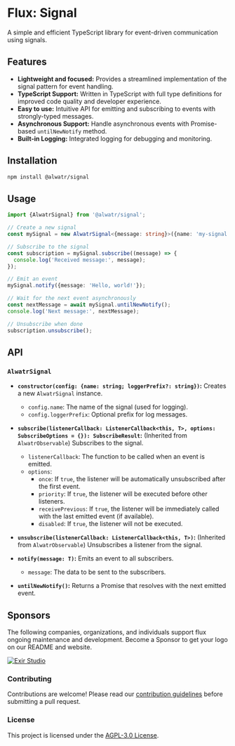 # Flux: Signal

A simple and efficient TypeScript library for event-driven communication using signals.

## Features

* **Lightweight and focused:**  Provides a streamlined implementation of the signal pattern for event handling.
* **TypeScript Support:**  Written in TypeScript with full type definitions for improved code quality and developer experience.
* **Easy to use:**  Intuitive API for emitting and subscribing to events with strongly-typed messages.
* **Asynchronous Support:**  Handle asynchronous events with Promise-based `untilNewNotify` method.
* **Built-in Logging:**  Integrated logging for debugging and monitoring.

## Installation

```bash
npm install @alwatr/signal
```

## Usage

```typescript
import {AlwatrSignal} from '@alwatr/signal';

// Create a new signal
const mySignal = new AlwatrSignal<{message: string}>({name: 'my-signal'});

// Subscribe to the signal
const subscription = mySignal.subscribe((message) => {
  console.log('Received message:', message);
});

// Emit an event
mySignal.notify({message: 'Hello, world!'});

// Wait for the next event asynchronously
const nextMessage = await mySignal.untilNewNotify();
console.log('Next message:', nextMessage);

// Unsubscribe when done
subscription.unsubscribe();
```

## API

### `AlwatrSignal`

* **`constructor(config: {name: string; loggerPrefix?: string})`:** Creates a new `AlwatrSignal` instance.
  * `config.name`: The name of the signal (used for logging).
  * `config.loggerPrefix`: Optional prefix for log messages.

* **`subscribe(listenerCallback: ListenerCallback<this, T>, options: SubscribeOptions = {}): SubscribeResult`:**  (Inherited from `AlwatrObservable`) Subscribes to the signal.
  * `listenerCallback`: The function to be called when an event is emitted.
  * `options`:
    * `once`: If `true`, the listener will be automatically unsubscribed after the first event.
    * `priority`: If `true`, the listener will be executed before other listeners.
    * `receivePrevious`: If `true`, the listener will be immediately called with the last emitted event (if available).
    * `disabled`: If `true`, the listener will not be executed.

* **`unsubscribe(listenerCallback: ListenerCallback<this, T>)`:**  (Inherited from `AlwatrObservable`) Unsubscribes a listener from the signal.

* **`notify(message: T)`:** Emits an event to all subscribers.
  * `message`: The data to be sent to the subscribers.

* **`untilNewNotify()`:** Returns a Promise that resolves with the next emitted event.

## Sponsors

The following companies, organizations, and individuals support flux ongoing maintenance and development. Become a Sponsor to get your logo on our README and website.

[![Exir Studio](https://avatars.githubusercontent.com/u/181194967?s=200&v=4)](https://exirstudio.com)

### Contributing

Contributions are welcome! Please read our [contribution guidelines](https://github.com/Alwatr/.github/blob/next/CONTRIBUTING.md) before submitting a pull request.

### License

This project is licensed under the [AGPL-3.0 License](LICENSE).
